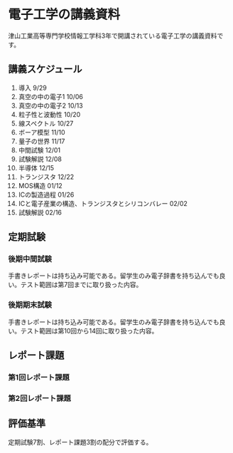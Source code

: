 # 電子工学の講義資料

津山工業高等専門学校情報工学科3年で開講されている電子工学の講義資料です。

## 講義スケジュール

1. 導入 9/29
2. 真空の中の電子1 10/06
3. 真空の中の電子2 10/13
4. 粒子性と波動性 10/20
5. 線スペクトル 10/27
6. ボーア模型 11/10
7. 量子の世界 11/17
8. 中間試験 12/01
9. 試験解説 12/08
10. 半導体 12/15
11. トランジスタ 12/22
12. MOS構造 01/12
13. ICの製造過程 01/26
14. ICと電子産業の構造、トランジスタとシリコンバレー 02/02
15. 試験解説 02/16

## 定期試験

### 後期中間試験

手書きレポートは持ち込み可能である。留学生のみ電子辞書を持ち込んでも良い。テスト範囲は第7回までに取り扱った内容。

### 後期期末試験

手書きレポートは持ち込み可能である。留学生のみ電子辞書を持ち込んでも良い。テスト範囲は第10回から14回に取り扱った内容。

## レポート課題

### 第1回レポート課題

### 第2回レポート課題

## 評価基準

定期試験7割、レポート課題3割の配分で評価する。

